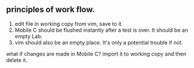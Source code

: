 ﻿## principles of work flow.
1. edit file in working copy from vim, save to it.
2. Mobile C should be flushed instantly after a test is over. It should be an empty Lab.
3. vim should also be an empty place. It's only a potential trouble if not.

what if changes are made in Mobile C? import it to working copy and then delete it.
